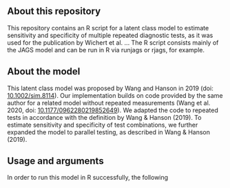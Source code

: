 ## About this repository
This repository contains an R script for a latent class model to estimate sensitivity and specificity of multiple repeated diagnostic tests, as it was used for the publication by Wichert et al. ... The R script consists mainly of the JAGS model and can be run in R via runjags or rjags, for example.

## About the model
This latent class model was proposed by Wang and Hanson in 2019 (doi: [10.1002/sim.8114](https://doi.org/10.1002/sim.8114)). Our implementation builds on code provided by the same author for a related model without repeated measurements (Wang et al. 2020, doi: [10.1177/0962280219852649](https://doi.org/10.1177/0962280219852649)). We adapted the code to repeated tests in accordance with the definition by Wang &amp; Hanson (2019). To estimate sensitivity and specificity of test combinations, we further expanded the model to parallel testing, as described in Wang &amp; Hanson (2019). 

## Usage and arguments
In order to run this model in R successfully, the following 
